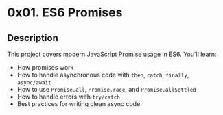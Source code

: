 # 0x01. ES6 Promises

## Description
This project covers modern JavaScript Promise usage in ES6. You'll learn:
- How promises work
- How to handle asynchronous code with `then`, `catch`, `finally`, `async/await`
- How to use `Promise.all`, `Promise.race`, and `Promise.allSettled`
- How to handle errors with `try/catch`
- Best practices for writing clean async code
